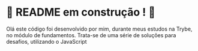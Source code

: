 # :construction: README em construção ! :construction:

Olá este código foi desenvolvido por mim, durante meus estudos na Trybe, no módulo de fundamentos.
Trata-se de uma série de soluções para desafios, utilizando o JavaScript

